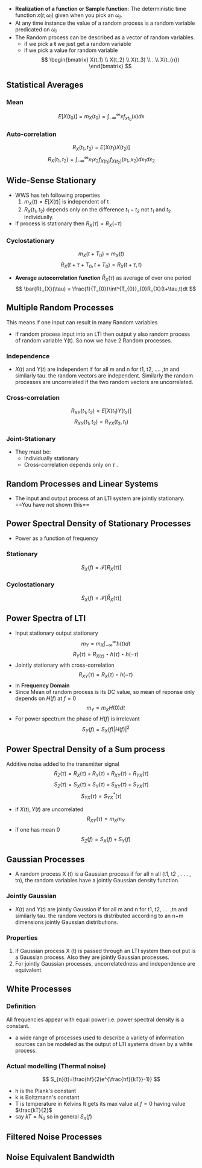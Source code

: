 - **Realization of a function or Sample function**: The deterministic time function $x(t;\omega_{i})$ given when you pick an $\omega_{i}$. 
- At any time instance the value of a random process is a random variable predicated on $\omega_{i}$ 
- The Random process can be described as a vector of random variables. 
	- if we pick a **t** we just get a random variable 
	- if we pick a value for random variable 
$$
\begin{bmatrix}
X(t_1) \\ X(t_2) \\ X(t_3) \\ . \\ X(t_{n})
\end{bmatrix}
$$

## Statistical Averages
### Mean
$$
E[X(t_{0})]=m_{X}(t_{0})=\int^{\infty}_{-\infty}xf_{xt_0}(x)dx
$$
### Auto-correlation
$$
R_{X}(t_{1},t_{2}) = E[X(t_1)X(t_2)]
$$
$$
R_{X}(t_{1},t_{2}) = \int^{\infty}_{-\infty}x_{1}x_{2}f_{X(t_1)}f_{X(t_2)}(x_1,x_2)dx_{1}dx_{2}
$$
## Wide-Sense Stationary
- WWS has teh following properties
	1. $m_{X}(t)=E[X(t)]$ is independent of t
	2. $R_{X}(t_{1}, t_{2})$ depends only on the difference $t_1 - t_2$ not $t_1$ and $t_2$ individually.
- If process is stationary then $R_X (\tau) = R_X (-\tau)$ 
### Cyclostationary
$$
m_{X}(t+T_{0})=m_{X}(t)
$$
$$
R_{X}(t+\tau+T_{0}, t+T_{0}) = R_{X}(t+\tau,t)
$$
- **Average autocorrelation function** $\bar{R}_{X}(\tau)$ as average of over one period
$$
\bar{R}_{X}(\tau) = \frac{1}{T_{0}}\int^{T_{0}}_{0}R_{X}(t+\tau,t)dt
$$
## Multiple Random Processes
This means if one input can result in many Random variables
- If random process input into an LTI then output y also random process of random variable Y(t). So now we have 2 Random processes.
### Independence
- $X (t)$ and $Y(t)$ are independent if for all m and n for t1, t2, .... ,tn and similarly tau. the random vectors are independent. Similarly the random processes are uncorrelated if the two random vectors are uncorrelated.
### Cross-correlation
$$
R_{XY}(t_1,t_2)=E[X(t_1)Y(t_2)]
$$
$$
R_{XY}(t_1,t_2)=R_{YX}(t_2,t_1)
$$
### Joint-Stationary
- They must be:
	- Individually stationary 
	- Cross-correlation depends only on $\tau$ .
## Random Processes and Linear Systems
- The input and output process of an LTI system are jointly stationary.
==You have not shown this==
## Power Spectral Density of Stationary Processes
- Power as a function of frequency
### Stationary
$$
S_{X}(f) = \mathcal{F}[R_{X}(\tau)]
$$
### Cyclostationary
$$
S_{X}(f) = \mathcal{F}[\bar{R}_{X}(\tau)]
$$
## Power Spectra of LTI
- Input stationary output stationary
$$
m_{Y}= m_{X} \int^{\infty}_{-\infty}h(t)dt
$$
$$
R_{Y}(\tau) = R_{X(\tau)}\star h(\tau)\star h(-\tau)
$$
- Jointly stationary with cross-correlation
$$
R_{XY}(\tau)= R_{X}(\tau)\star h(-\tau)
$$
- In **Frequency Domain** 
- Since Mean of random process is its DC value, so mean of reponse only depends on $H (f)$ at $f=0$ 
$$
m_{Y}= m_{X} H(0)dt
$$
- For power spectrum the phase of $H (f)$ is irrelevant
$$
S_{Y}(f) = S_{X}(f)\lvert H(f) \rvert ^2
$$
## Power Spectral Density of a Sum process
Additive noise added to the transmitter signal
$$
R_{Z}(\tau) = R_{X}(\tau) + R_{Y}(\tau) + R_{XY}(\tau) + R_{YX}(\tau)
$$
$$
S_{Z}(\tau) = S_{X}(\tau) + S_{Y}(\tau) + S_{XY}(\tau) + S_{YX}(\tau)
$$
$$
S_{YX}(\tau) = S^*_{YX}(\tau)
$$
- if $X(t) , Y(t)$ are uncorrelated 
$$
R_{XY}(\tau) = m_{X}m_{Y}
$$
- if one has mean 0
$$
S_{Z}(f) = S_{X}(f) +S_{Y}(f)
$$
## Gaussian Processes
- A random process X (t) is a Gaussian process if for all n all (t1, t2 , . . . , tn), the random variables have a jointly Gaussian density function.
### Jointly Gaussian
- $X (t)$ and $Y(t)$ are jointly Gaussion if for all m and n for t1, t2, .... ,tn and similarly tau. the random vectors is distributed according to an n+m dimensions jointly Gaussian distributions. 

### Properties
1. If Gaussian process X (t) is passed through an LTI system then out put is a Gaussian process. Also they are jointly Gaussian processes.
2. For jointly Gaussian processes, uncorrelatedness and independence are equivalent.
## White Processes
### Definition
All frequencies appear with equal power i.e. power spectral density is a constant.
- a wide range of processes used to describe a variety of information sources can be modeled as the output of LTI systems driven by a white process.
### Actual modelling (Thermal noise)
$$
S_{n}(t)=\frac{hf}{2(e^{\frac{hf}{kT}}-1)}
$$
- h is the Plank's constant
- k is Boltzmann's constant
- T is temperature in Kelvins
It gets its max value at $f=0$ having value $\frac{kT}{2}$ 
- say $kT=N_0$ so in general $S_n(f)$ 



## Filtered Noise Processes
## Noise Equivalent Bandwidth
